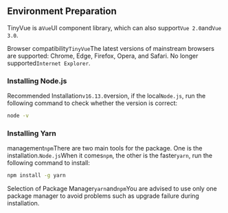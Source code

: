 ## Environment Preparation

TinyVue is a`Vue`UI component library, which can also support`Vue 2.0`and`Vue 3.0`.

Browser compatibility`TinyVue`The latest versions of mainstream browsers are supported: Chrome, Edge, Firefox, Opera, and Safari. No longer supported`Internet Explorer`.

### Installing Node.js

Recommended Installation`v16.13.0`version, if the local`Node.js`, run the following command to check whether the version is correct:

```bash
node -v
```

### Installing Yarn

management`npm`There are two main tools for the package. One is the installation.`Node.js`When it comes`npm`, the other is the faster`yarn`, run the following command to install:

```bash
npm install -g yarn
```

Selection of Package Manager`yarn`and`npm`You are advised to use only one package manager to avoid problems such as upgrade failure during installation.

